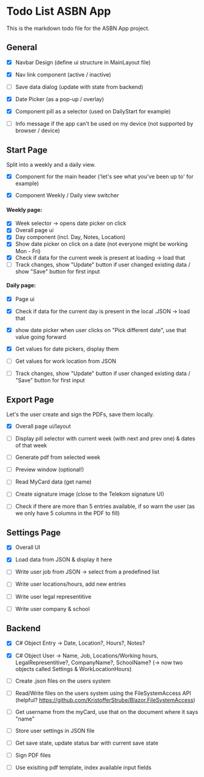 # Todo List ASBN App
This is the markdown todo file for the ASBN App project.



## General

- [x] Navbar Design (define ui structure in MainLayout file)
- [x] Nav link component (active / inactive)
- [ ] Save data dialog (update with state from backend)
- [x] Date Picker (as a pop-up / overlay)
- [x] Component pill as a selector (used on DailyStart for example)
- [ ] Info message if the app can't be used on my device (not supported by browser / device)


## Start Page

Split into a weekly and a daily view.

- [x] Component for the main header ('let's see what you've been up to' for example)
- [x] Component Weekly / Daily view switcher


#### Weekly page:
  - [x] Week selector -> opens date picker on click
  - [x] Overall page ui
  - [x] Day component (incl. Day, Notes, Location)
  - [x] Show date picker on click on a date (not everyone might be working Mon - Fri)
  - [x] Check if data for the current week is present at loading -> load that
  - [ ] Track changes, show "Update" button if user changed existing data / show "Save" button for first input

#### Daily page:
  - [x] Page ui
  - [x] Check if data for the current day is present in the local .JSON -> load that
  - [x] show date picker when user clicks on "Pick different date", use that value going forward
  - [x] Get values for date pickers, display them
  - [ ] Get values for work location from JSON
  - [ ] Track changes, show "Update" button if user changed existing data / "Save" button for first input


## Export Page 

Let's the user create and sign the PDFs, save them locally.

- [x] Overall page ui/layout
- [ ] Display pill selector with current week (with next and prev one) & dates of that week
- [ ] Generate pdf from selected week
- [ ] Preview window (optional!)
- [ ] Read MyCard data (get name)
- [ ] Create signature image (close to the Telekom signature UI)
- [ ] Check if there are more than 5 entries available, if so warn the user (as we only have 5 columns in the PDF to fill)




## Settings Page 

- [x] Overall UI
- [x] Load data from JSON & display it here
- [ ] Write user job from JSON -> select from a predefined list
- [ ] Write user locations/hours, add new entries
- [ ] Write user legal representitive
- [ ] Write user company & school


## Backend

- [x] C# Object Entry -> Date, Location?, Hours?, Notes?
- [x] C# Object User -> Name, Job, Locations/Working hours, LegalRepresentitive?, CompanyName?, SchoolName? (-> now two objects called Settings & WorkLocationHours)
- [ ] Create .json files on the users system
- [ ] Read/Write files on the users system using the FileSystemAccess API (helpful? https://github.com/KristofferStrube/Blazor.FileSystemAccess)
- [ ] Get username from the myCard, use that on the document where it says "name"
- [ ] Store user settings in JSON file
- [ ] Get save state, update status bar with current save state
- [ ] Sign PDF files  
- [ ] Use exisiting pdf template, index available input fields



